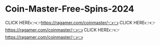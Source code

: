 # Coin-Master-Free-Spins-2024
CLICK HERE👉👉https://ragamer.com/coinmaster/👈👈 CLICK HERE👉👉https://ragamer.com/coinmaster/👈👈 CLICK HERE👉👉https://ragamer.com/coinmaster/👈👈
